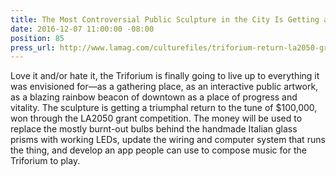 ```yaml
---
title: The Most Controversial Public Sculpture in the City Is Getting a $100,000 Upgrade
date: 2016-12-07 11:00:00 -08:00
position: 85
press_url: http://www.lamag.com/culturefiles/triforium-return-la2050-grant/
---
```


Love it and/or hate it, the Triforium is finally going to live up to everything it was envisioned for—as a gathering place, as an interactive public artwork, as a blazing rainbow beacon of downtown as a place of progress and vitality. The sculpture is getting a triumphal return to the tune of $100,000, won through the LA2050 grant competition. The money will be used to replace the mostly burnt-out bulbs behind the handmade Italian glass prisms with working LEDs, update the wiring and computer system that runs the thing, and develop an app people can use to compose music for the Triforium to play.
